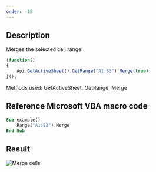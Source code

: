 ```yaml
---
order: -15
---
```


## Description

Merges the selected cell range.

<!-- This code snippet is shown in the screenshot. -->
<!-- eslint-skip -->
``` javascript
(function()
{
    Api.GetActiveSheet().GetRange("A1:B3").Merge(true);
}();
```

Methods used: GetActiveSheet, GetRange, Merge

## Reference Microsoft VBA macro code

``` vb
Sub example()
    Range("A1:B3").Merge
End Sub
```

## Result

![Merge cells](/assets/images/plugins/merge_cells.png)

